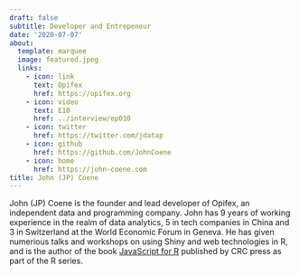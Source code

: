 ```yaml
---
draft: false
subtitle: Developer and Entrepeneur
date: '2020-07-07'
about:
  template: marquee
  image: featured.jpeg
  links:
    - icon: link
      text: Opifex
      href: https://opifex.org
    - icon: video
      text: E10
      href: ../interview/ep010
    - icon: twitter
      href: https://twitter.com/jdatap
    - icon: github
      href: https://github.com/JohnCoene
    - icon: home
      href: https://john-coene.com
title: John (JP) Coene
---
```


John (JP) Coene is the founder and lead developer of Opifex, an independent data and programming company. John has 9 years of working experience in the realm of data analytics, 5 in tech companies in China and 3 in Switzerland at the World Economic Forum in Geneva. He has given numerious talks and workshops on using Shiny and web technologies in R, and is the author of the book [JavaScript for R](https://javascript-for-r.com) published by CRC press as part of the R series.
